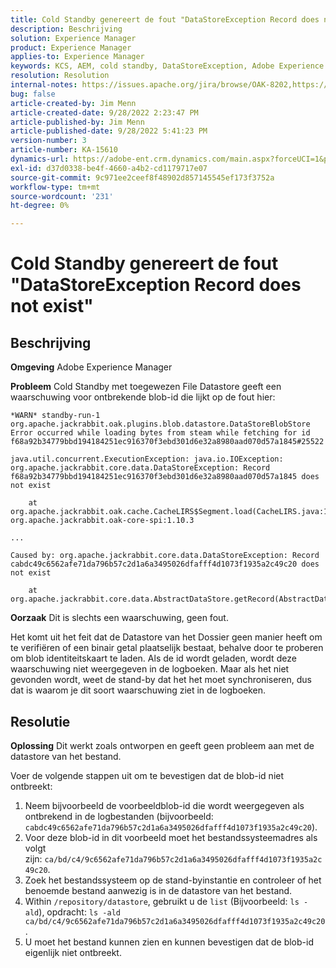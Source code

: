 ```yaml
---
title: Cold Standby genereert de fout "DataStoreException Record does not exist"
description: Beschrijving
solution: Experience Manager
product: Experience Manager
applies-to: Experience Manager
keywords: KCS, AEM, cold standby, DataStoreException, Adobe Experience Manager, record bestaat niet, error, warn, warning
resolution: Resolution
internal-notes: https://issues.apache.org/jira/browse/OAK-8202,https://jira.corp.adobe.com/browse/GRANITE-11668
bug: false
article-created-by: Jim Menn
article-created-date: 9/28/2022 2:23:47 PM
article-published-by: Jim Menn
article-published-date: 9/28/2022 5:41:23 PM
version-number: 3
article-number: KA-15610
dynamics-url: https://adobe-ent.crm.dynamics.com/main.aspx?forceUCI=1&pagetype=entityrecord&etn=knowledgearticle&id=5e521024-393f-ed11-9db1-0022480866ad
exl-id: d37d0338-be4f-4660-a4b2-cd1179717e07
source-git-commit: 9c971ee2ceef8f48902d857145545ef173f3752a
workflow-type: tm+mt
source-wordcount: '231'
ht-degree: 0%

---
```


# Cold Standby genereert de fout &quot;DataStoreException Record does not exist&quot;

## Beschrijving


<b>Omgeving</b>
Adobe Experience Manager

<b>Probleem</b>
Cold Standby met toegewezen File Datastore geeft een waarschuwing voor ontbrekende blob-id die lijkt op de fout hier:


```
*WARN* standby-run-1 org.apache.jackrabbit.oak.plugins.blob.datastore.DataStoreBlobStore Error occurred while loading bytes from steam while fetching for id f68a92b34779bbd194184251ec916370f3ebd301d6e32a8980aad070d57a1845#25522

java.util.concurrent.ExecutionException: java.io.IOException: org.apache.jackrabbit.core.data.DataStoreException: Record f68a92b34779bbd194184251ec916370f3ebd301d6e32a8980aad070d57a1845 does not exist

    at org.apache.jackrabbit.oak.cache.CacheLIRS$Segment.load(CacheLIRS.java:1017) org.apache.jackrabbit.oak-core-spi:1.10.3

...

Caused by: org.apache.jackrabbit.core.data.DataStoreException: Record cabdc49c6562afe71da796b57c2d1a6a3495026dfafff4d1073f1935a2c49c20 does not exist

    at org.apache.jackrabbit.core.data.AbstractDataStore.getRecord(AbstractDataStore.java:59)
```


<b>Oorzaak</b>
Dit is slechts een waarschuwing, geen fout.

Het komt uit het feit dat de Datastore van het Dossier geen manier heeft om te verifiëren of een binair getal plaatselijk bestaat, behalve door te proberen om blob identiteitskaart te laden.
Als de id wordt geladen, wordt deze waarschuwing niet weergegeven in de logboeken.
Maar als het niet gevonden wordt, weet de stand-by dat het het moet synchroniseren, dus dat is waarom je dit soort waarschuwing ziet in de logboeken.


## Resolutie


<b>Oplossing</b>
Dit werkt zoals ontworpen en geeft geen probleem aan met de datastore van het bestand.

Voer de volgende stappen uit om te bevestigen dat de blob-id niet ontbreekt:

1. Neem bijvoorbeeld de voorbeeldblob-id die wordt weergegeven als ontbrekend in de logbestanden (bijvoorbeeld: `cabdc49c6562afe71da796b57c2d1a6a3495026dfafff4d1073f1935a2c49c20`).
2. Voor deze blob-id in dit voorbeeld moet het bestandssysteemadres als volgt zijn: `ca/bd/c4/9c6562afe71da796b57c2d1a6a3495026dfafff4d1073f1935a2c49c20`.
3. Zoek het bestandssysteem op de stand-byinstantie en controleer of het benoemde bestand aanwezig is in de datastore van het bestand.
4. Within `/repository/datastore`, gebruikt u de `list` (Bijvoorbeeld: `ls -ald`), opdracht: `ls -ald ca/bd/c4/9c6562afe71da796b57c2d1a6a3495026dfafff4d1073f1935a2c49c20`.
5. U moet het bestand kunnen zien en kunnen bevestigen dat de blob-id eigenlijk niet ontbreekt.
